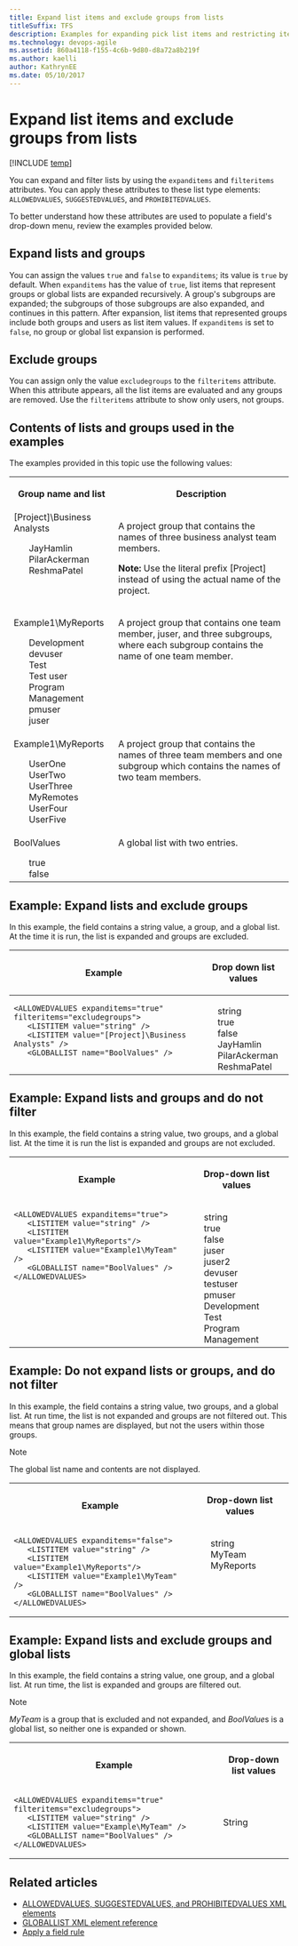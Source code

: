 ```yaml
---
title: Expand list items and exclude groups from lists
titleSuffix: TFS
description: Examples for expanding pick list items and restricting items using expanditems and filteritems attributes - Team Foundation Server (TFS)
ms.technology: devops-agile
ms.assetid: 860a4118-f155-4c6b-9d80-d8a72a8b219f
ms.author: kaelli
author: KathrynEE
ms.date: 05/10/2017
---
```


# Expand list items and exclude groups from lists

[!INCLUDE [temp](../../includes/customization-phase-0-and-1-plus-version-header.md)]

You can expand and filter lists by using the `expanditems` and `filteritems` attributes. You can apply these attributes to these list type elements: `ALLOWEDVALUES`, `SUGGESTEDVALUES`, and `PROHIBITEDVALUES`.

To better understand how these attributes are used to populate a field's drop-down menu, review the examples provided below.

<a name="ExpandListsAndGroups"></a>

## Expand lists and groups

You can assign the values `true` and `false` to `expanditems`; its value is `true` by default. When `expanditems` has the value of `true`, list items that represent groups or global lists are expanded recursively. A group's subgroups are expanded; the subgroups of those subgroups are also expanded, and continues in this pattern. After expansion, list items that represented groups include both groups and users as list item values. If `expanditems` is set to `false`, no group or global list expansion is performed.

<a name="FilterListsAndGroups"></a>

## Exclude groups

You can assign only the value `excludegroups` to the `filteritems` attribute. When this attribute appears, all the list items are evaluated and any groups are removed. Use the `filteritems` attribute to show only users, not groups.

<a name="ContentsOfListsAndGroups"></a>

## Contents of lists and groups used in the examples

The examples provided in this topic use the following values:

<table Responsive="true" summary="table">
<tbody valign="top">
<tr Responsive="true">
<th scope="col"><p>Group name and list</p></th>
<th scope="col"><p>Description</p></th>
</tr>
<tr>
<td>
[Project]\Business Analysts</p>
<ul style="list-style: none;margin-bottom:0px">
<li style="margin-bottom:0px">JayHamlin</li>
<li style="margin-bottom:0px">PilarAckerman</li>
<li style="margin-bottom:0px">ReshmaPatel</li>
</ul>
</td>
<td>
<p>A project group that contains the names of three business analyst team members.</p>

<p><strong>Note:</strong> Use the literal prefix [Project] instead of using the actual name of the project.</p>
</td>
</tr>
<tr>
<td>
<p>Example1\MyReports</p>
<ul style="list-style: none;margin-bottom:0px">
<li style="margin-bottom:0px">Development</li>
<li style="margin-bottom:0px">devuser</li>
<li style="margin-bottom:0px">Test</li>
<li style="margin-bottom:0px">Test user</li>
<li style="margin-bottom:0px">Program Management</li>
<li style="margin-bottom:0px">pmuser</li>
<li style="margin-bottom:0px">juser</li>
</ul>
</td>
<td>
<p>A project group that contains one team member, juser, and three subgroups, where each subgroup contains the name of one team member.</p>
</td>
</tr>
<tr>
<td>
<p>Example1\MyReports</p>
<ul style="list-style: none;margin-bottom:0px">
<li style="margin-bottom:0px">UserOne</li>
<li style="margin-bottom:0px">UserTwo</li>
<li style="margin-bottom:0px">UserThree</li>
<li style="margin-bottom:0px">MyRemotes</li>
<li style="margin-bottom:0px">UserFour</li>
<li style="margin-bottom:0px">UserFive</li>
</ul>
</td>
<td>
<p>A project group that contains the names of three team members and one subgroup which contains the names of two team members.</p>
</td>
</tr>
<tr>
<td>
<p>BoolValues</p>
<ul style="list-style: none;margin-bottom:0px">
<li style="margin-bottom:0px">true</li>
<li style="margin-bottom:0px">false</li>
</ul>
</td>
<td>
<p>A global list with two entries.</p>
</td>
</tr>
</tbody>
</table>

## Example: Expand lists and exclude groups

In this example, the field contains a string value, a group, and a global list. At the time it is run, the list is expanded and groups are excluded.

<table Responsive="true" summary="table">
<thead>
<tr Responsive="true">
<th ><p>Example</p></th>
<th ><p>Drop down list values</p></th>
</tr>
</thead>
<tbody valign="top">
<tr>
<td>

<pre><code>&lt;ALLOWEDVALUES expanditems="true" filteritems="excludegroups"&gt;
   &lt;LISTITEM value="string" /&gt;
   &lt;LISTITEM value="[Project]\Business Analysts" /&gt;  
   &lt;GLOBALLIST name="BoolValues" /&gt; </code></pre>

</td>

<td data-th="Drop-down list values">

<ul style="list-style: none;margin-bottom:0px">
<li style="margin-bottom:0px">string</li>
<li style="margin-bottom:0px">true</li>
<li style="margin-bottom:0px">false</li>
<li style="margin-bottom:0px">JayHamlin</li>
<li style="margin-bottom:0px">PilarAckerman</li>
<li style="margin-bottom:0px">ReshmaPatel</li>
</ul>
</td>
</tr>
</table>

<a id="Example2"></a>

## Example: Expand lists and groups and do not filter

In this example, the field contains a string value, two groups, and a global list. At the time it is run the list is expanded and groups are not excluded.

<table Responsive="true" summary="table">
<tr Responsive="true">
<th scope="col"><p>Example</p></th>
<th scope="col"><p>Drop-down list values</p></th>
</tr>

<tr valign="top">
<td data-th="Example">

<pre><code>&lt;ALLOWEDVALUES expanditems="true"&gt;
   &lt;LISTITEM value="string" /&gt;
   &lt;LISTITEM value="Example1\MyReports"/&gt;
   &lt;LISTITEM value="Example1\MyTeam" /&gt;
   &lt;GLOBALLIST name="BoolValues" /&gt;
&lt;/ALLOWEDVALUES&gt;
</code></pre>

</td><td data-th="Drop-down list values">

<ul style="list-style: none;margin-bottom:0px">
<li style="margin-bottom:0px">string</li>
<li style="margin-bottom:0px">true</li>
<li style="margin-bottom:0px">false</li>
<li style="margin-bottom:0px">juser</li>
<li style="margin-bottom:0px">juser2</li>
<li style="margin-bottom:0px">devuser</li>
<li style="margin-bottom:0px">testuser</li>
<li style="margin-bottom:0px">pmuser</li>
<li style="margin-bottom:0px">Development</li>
<li style="margin-bottom:0px">Test</li>
<li style="margin-bottom:0px">Program Management</li>
</ul>
</td></tr>
</table>

## Example: Do not expand lists or groups, and do not filter

In this example, the field contains a string value, two groups, and a global list. At run time, the list is not expanded and groups are not filtered out. This means that group names are displayed, but not the users within those groups.

> [!NOTE]  
> The global list name and contents are not displayed.

<table Responsive="true" summary="table">
<tr Responsive="true">
<th scope="col"><p>Example</p></th>
<th scope="col"><p>Drop-down list values</p></th>
</tr>

<tr valign="top">
<td data-th="Example">

<pre><code>&lt;ALLOWEDVALUES expanditems="false"&gt;
   &lt;LISTITEM value="string" /&gt;
   &lt;LISTITEM value="Example1\MyReports"/&gt;
   &lt;LISTITEM value="Example1\MyTeam" /&gt;
   &lt;GLOBALLIST name="BoolValues" /&gt;
&lt;/ALLOWEDVALUES&gt;
</code></pre>

</td>
<td data-th="Drop-down list values">

<ul style="list-style: none;margin-bottom:0px">
<li style="margin-bottom:0px">string</li>
<li style="margin-bottom:0px">MyTeam</li>
<li style="margin-bottom:0px">MyReports</li>
</ul>
</td>
</tr></table>

## Example: Expand lists and exclude groups and global lists

In this example, the field contains a string value, one group, and a global list. At run time, the list is expanded and groups are filtered out.

> [!NOTE]  
> _MyTeam_ is a group that is excluded and not expanded, and *BoolValue*s is a global list, so neither one is expanded or shown.

<table Responsive="true" summary="table"><tr Responsive="true"><th scope="col"><p>Example</p></th><th scope="col"><p>Drop-down list values</p></th></tr><tr><td data-th="Example">

<pre><code>&lt;ALLOWEDVALUES expanditems="true" filteritems="excludegroups"&gt;
   &lt;LISTITEM value="string" /&gt;
   &lt;LISTITEM value="Example\MyTeam" /&gt;
   &lt;GLOBALLIST name="BoolValues" /&gt;
&lt;/ALLOWEDVALUES&gt;
</code></pre>

</td><td data-th="Drop-down list values"><p>String</p></td></tr></table>

## Related articles

* [ALLOWEDVALUES, SUGGESTEDVALUES, and PROHIBITEDVALUES XML elements](define-pick-lists.md)
* [GLOBALLIST XML element reference](define-global-lists.md)
* [Apply a field rule](apply-rule-work-item-field.md)
